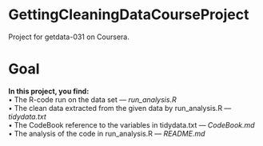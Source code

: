 # GettingCleaningDataCourseProject
Project for getdata-031 on Coursera.
# Goal
__In this project, you find:__  
• The R-code run on the data set — _run_analysis.R_  
• The clean data extracted from the given data by run_analysis.R — _tidydata.txt_  
• The CodeBook reference to the variables in tidydata.txt — _CodeBook.md_  
• The analysis of the code in run_analysis.R — _README.md_  
